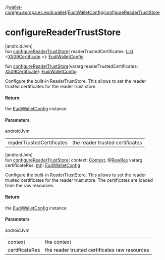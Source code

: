 //[wallet-core](../../../index.md)/[eu.europa.ec.eudi.wallet](../index.md)/[EudiWalletConfig](index.md)/[configureReaderTrustStore](configure-reader-trust-store.md)

# configureReaderTrustStore

[androidJvm]\
fun [configureReaderTrustStore](configure-reader-trust-store.md)(
readerTrustedCertificates: [List](https://kotlinlang.org/api/latest/jvm/stdlib/kotlin.collections/-list/index.html)
&lt;[X509Certificate](https://developer.android.com/reference/kotlin/java/security/cert/X509Certificate.html)
&gt;): [EudiWalletConfig](index.md)

fun [configureReaderTrustStore](configure-reader-trust-store.md)(vararg
readerTrustedCertificates: [X509Certificate](https://developer.android.com/reference/kotlin/java/security/cert/X509Certificate.html)): [EudiWalletConfig](index.md)

Configure the built-in ReaderTrustStore. This allows to set the reader trusted certificates for the
reader trust store.

#### Return

the [EudiWalletConfig](index.md) instance

#### Parameters

androidJvm

|                           |                                 |
|---------------------------|---------------------------------|
| readerTrustedCertificates | the reader trusted certificates |

[androidJvm]\
fun [configureReaderTrustStore](configure-reader-trust-store.md)(
context: [Context](https://developer.android.com/reference/kotlin/android/content/Context.html), @[RawRes](https://developer.android.com/reference/kotlin/androidx/annotation/RawRes.html)
vararg
certificateRes: [Int](https://kotlinlang.org/api/latest/jvm/stdlib/kotlin/-int/index.html)): [EudiWalletConfig](index.md)

Configure the built-in ReaderTrustStore. This allows to set the reader trusted certificates for the
reader trust store. The certificates are loaded from the raw resources.

#### Return

the [EudiWalletConfig](index.md) instance

#### Parameters

androidJvm

|                |                                               |
|----------------|-----------------------------------------------|
| context        | the context                                   |
| certificateRes | the reader trusted certificates raw resources |
